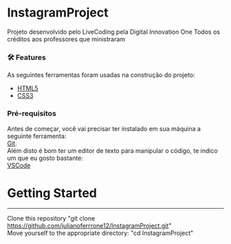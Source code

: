 # InstagramProject
Projeto desenvolvido pelo LiveCoding pela Digital Innovation One
Todos os créditos aos professores que ministraram


### 🛠 Features

As seguintes ferramentas foram usadas na construção do projeto:

- [HTML5](https://developer.mozilla.org/pt-BR/docs/Web/Guide/HTML/HTML5)
- [CSS3](https://developer.mozilla.org/pt-BR/docs/Web/CSS)

### Pré-requisitos

Antes de começar, você vai precisar ter instalado em sua máquina a seguinte ferramenta:<br />
[Git](https://git-scm.com). <br />
Além disto é bom ter um editor de texto para manipular o código, te indico um que eu gosto bastante:<br />
[VSCode](https://code.visualstudio.com/)

# Getting Started
-----------------------------------
Clone this repository "git clone https://github.com/julianoferrrone12/InstagramProject.git" <br />
Move yourself to the appropriate directory: "cd InstagramProject"
